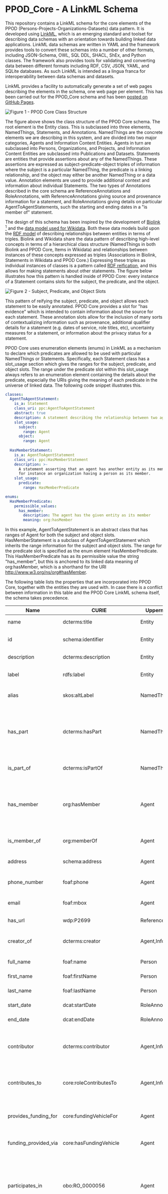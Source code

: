 # PPOD_Core - A LinkML Schema

This repository contains a LinkML schema for the core elements of the PPOD (Persons-Projects-Organizations-Datasets) data pattern. It is developed using [LinkML](https://linkml.io/), which is an emerging standard and toolset for describing data schemas with an orientation towards building linked data applications. LinkML data schemas are written in YAML and the framework provides tools to convert these schemas into a number of other formats, including JSON-Schema, OWL, SQL DDL, SHACL, ShEx, and Python classes.  The framework also provides tools for validating and converting data between different formats including RDF, CSV, JSON, YAML, and SQLite databases.  As such LinkML is intended as a lingua franca for interoperability between data schemas and datasets.

LinkML provides a facility to automatically generate a set of web pages describing the elements in the schema, one web page per element. This has been carried out for the PPOD_Core schema and has been [posted on GitHub Pages](https://ppodschema.github.io/PPOD_Core/).

![Figure 1 - PPOD Core Class Structure](./PPODCore2.2.png)

The figure above shows the class structure of the PPOD Core schema. The root element is the Entity class. This is subclassed into three elements, NamedThings, Statements, and Annotations. NamedThings are the concrete elements we are describing in this system, and are divided into two major categories, Agents and Information Content Entities. Agents in turn are subclassed into Persons, Organizations, and Projects, and Information Content Entities are subclassed into Publications and Datasets. Statements are entities that provide assertions about any of the NamedThings. These assertions are expressed as subject-predicate-object triples of information where the subject is a particular NamedThing, the predicate is a linking relationship, and the object may either be another NamedThing or a data value. Annotation elements are used to provide additional context and information about individual Statements. The two types of Annotations described in the core schema are ReferenceAnnotations and RoleAnnotations, with ReferenceAnnotations giving source and provenance information for a statement, and RoleAnnotations giving details on particular AgentToAgentStatements, such the starting and ending dates in a "is member of" statement.

The design of this schema has been inspired by the development of [Biolink](https://ascpt.onlinelibrary.wiley.com/doi/full/10.1111/cts.13302) [^1] and the [data model used for Wikidata](https://www.mediawiki.org/wiki/Wikibase/DataModel/Primer). Both these data models build upon the [RDF model](https://www.w3.org/RDF/) of describing relationships between entities in terms of triples. Biolink and Wikidata share the data pattern of describing high-level concepts in terms of a hierarchical class structure (NamedThings in both Biolink and PPOD Core, Items in Wikidata) and relationships between instances of these concepts expressed as triples (Associations in Biolink, Statements in Wikidata and PPOD Core.) Expressing these triples as individual instances of classes is a pattern called [RDF reification](https://www.w3.org/TR/rdf11-mt/#reification), and this allows for making statements about other statements. The figure below illustrates how this pattern is handled inside of PPOD Core: every instance of a Statement contains slots for the subject, the predicate, and the object.

![Figure 2 - Subject, Predicate, and Object Slots](./statementslots.png)

This pattern of reifying the subject, predicate, and object allows each statement to be easily annotated. PPOD Core provides a slot for "has evidence" which is intended to contain information about the source for each statement. These annotation slots allow for the inclusion of many sorts of contextualizing information such as provenance, additional qualifier details for a statement (e.g. dates of service, role titles, etc), uncertainty measures for a statement, or information about the privacy status for a statement.

PPOD Core uses enumeration elements (enums) in LinkML as a mechanism to declare which predicates are allowed to be used with particular NamedThings or Statements. Specifically,
each Statement class has a slot_usage section which gives the ranges for the subject, predicate, and object slots. The range under the predicate slot within this slot_usage always refers to an enumeration element containing the details about the predicate, especially the URIs giving the meaning of each predicate in the universe of 
linked data. The following code snippet illustrates this.

```yaml
classes:
  AgentToAgentStatement:
    is_a: Statement
    class_uri: ppc:AgentToAgentStatement
    abstract: true
    description: A statement describing the relationship between two agents.
    slot_usage:
      subject:
        range: Agent
      object: 
        range: Agent
        
  HasMemberStatement:
    is_a: AgentToAgentStatement
    class_uri: ppc:HasMemberStatement
    description: >-
      A statement asserting that an agent has another entity as its member,
      for instance an organization having a person as its member.
    slot_usage:
      predicate:
        range: HasMemberPredicate

enums:
  HasMemberPredicate:
    permissible_values:
      has_member:
        description: The agent has the given entity as its member
        meaning: org:hasMember
```

In this example, AgentToAgentStatement is an abstract class that has ranges of Agent for both the subject and object slots. HasMemberStatement is a subclass of AgentToAgentStatement which inherits the range information for the subject and object slots. The range for the predicate slot is specified as the enum element HasMemberPredicate. This HasMemberPredicate has as its permissible value the string "has_member", but this is anchored to its linked data meaning of org:hasMember, which is a shorthand for the URI http://www.w3.org/ns/org#hasMember. 

The following table lists the properties that are incorporated into PPOD Core, together with the entities they are used with. In case there is a conflict between information in this table and the PPOD Core LinkML schema itself, the schema takes precedence.

|Name   |CURIE                                       |Uppermost relevant entity     |Description                                                                                                                                                                                                                                                      |
|-------|--------------------------------------------|------------------------------|-----------------------------------------------------------------------------------------------------------------------------------------------------------------------------------------------------------------------------------------------------------------|
|name   |dcterms:title                               |Entity                        |name of the entity                                                                                                                                                                                                                                               |
|id     |schema:identifier                           |Entity                        |Canonical identifier for the entity                                                                                                                                                                                                                              |
|description|dcterms:description                         |Entity                        |an account of the resource                                                                                                                                                                                                                                       |
|label  |rdfs:label                                  |Entity                        |a captioning label for the entity                                                                                                                                                                                                                                |
|alias  |skos:altLabel                               |NamedThing                    |Alternative name for the entity                                                                                                                                                                                                                                  |
|has_part|dcterms:hasPart                             |NamedThing                    |A related resource that is included either physically or logically in the described resource.                                                                                                                                                                    |
|is_part_of|dcterms:isPartOf                            |NamedThing                    |entity is part of the related entity                                                                                                                                                                                                                             |
|has_member|org:hasMember                               |Agent                         |Indicates an agent (person or other organization) who is a member of the subject Organization.                                                                                                                                                                   |
|is_member_of|org:memberOf                                |Agent                         |is a member of the related entity                                                                                                                                                                                                                                |
|address|schema:address                              |Agent                         |physical address of the item                                                                                                                                                                                                                                     |
|phone_number|foaf:phone                                  |Agent                         |telephone number of the individual                                                                                                                                                                                                                               |
|email  |foaf:mbox                                   |Agent                         |email address of the individual                                                                                                                                                                                                                                  |
|has_url|wdp:P2699                                   |ReferenceAnnotation           |URL of the entity                                                                                                                                                                                                                                                |
|creator_of|dcterms:creator                             |Agent,InformationContentEntity|An entity responsible for making the resource.                                                                                                                                                                                                                   |
|full_name|foaf:name                                   |Person                        |full name of the individual                                                                                                                                                                                                                                      |
|first_name|foaf:firstName                              |Person                        |first name of the individual                                                                                                                                                                                                                                     |
|last_name|foaf:lastName                               |Person                        |last name of the individual                                                                                                                                                                                                                                      |
|start_date|dcat:startDate                              |RoleAnnotation                |the start of the period                                                                                                                                                                                                                                          |
|end_date|dcat:endDate                                |RoleAnnotation                |the end of the period                                                                                                                                                                                                                                            |
|contributor|dcterms:contributor                         |Agent,InformationContentEntity|An entity responsible for making contributions to the resource.                                                                                                                                                                                                  |
|contributes_to|core:roleContributesTo                      |Agent,InformationContentEntity|A resource that an entity makes contributions to                                                                                                                                                                                                                 |
|provides_funding_for|core:fundingVehicleFor                      |Agent                         |Provides funding for the given entity or activity                                                                                                                                                                                                                |
|funding_provided_via|core:hasFundingVehicle                      |Agent                         |Funds this particular resource                                                                                                                                                                                                                                   |
|participates_in|obo:RO_0000056                              |Agent                         |a relation between a continuant and a process, in which the continuant is somehow involved in the process                                                                                                                                                        |
|has_participant|obo:RO_0000057                              |Agent                         |a relation between a process and a continuant, in which the continuant is somehow involved in the process                                                                                                                                                        |
|has_evidence|obo:RO_0002558                              |ReferenceAnnotation           |x has evidence y iff , x is an information content entity, material entity or process, and y supports either the existence of x, or the truth value of x.                                                                                                        |
|is_evidence_for|obo:RO_0002472                              |ReferenceAnnotation           |A relationship between a piece of evidence a and some entity b, where b is an information content entity, material entity or process, and the a supports either the existence of b, or the truth value of b.                                                     |
|source |dcterms:source                              |ReferenceAnnotation           |A related resource from which the described resource is derived.                                                                                                                                                                                                 |
|source_date |dcterms:date                                |ReferenceAnnotation           |A point or period of time associated with an event in the lifecycle of the resource.                                                                                                                                                                             |
|cites_work|wdp:P2860                                   |ReferenceAnnotation           |citation from one creative or scholarly work to another                                                                                                                                                                                                          |
|date_retrieved|wdp:P813                                    |ReferenceAnnotation           |date or point in time that information was retrieved from a database or website (for use in online sources)                                                                                                                                                      |
|stated_in|wdp:P248                                    |ReferenceAnnotation           |refers to the information document or database in which a claim is made                                                                                                                                                                                          |
|publication_date|wdp:P577                                    |ReferenceAnnotation           |date or point in time when a work was first published or released                                                                                                                                                                                                |
|employs|frapo:employs                               |Agent                         |An object property relating an employing agent to an employed agent, for example a person or an organization, who is typically employed to undertaking specified work in exchange for payment.                                                                   |
|employed_by|frapo:isEmployedBy                          |Agent                         |An object property relating an employed agent, typically a person or an organization, to an employing agent.                                                                                                                                                     |
|role_name|schema:roleName                             |RoleAnnotation                |A role played, performed or filled by a person or organization. For example, the team of creators for a comic book might fill the roles named 'inker', 'penciller', and 'letterer'; or an athlete in a SportsTeam might play in the position named 'Quarterback'.|
|publisher|dcterms:publisher                           |ReferenceAnnotation           |The entity responsible for making the item available, for instance an organization hosting a dataset.                                                                                                                                                            |
|landing_page|dcat:landingPage                            |InformationContentEntity      |A Web page that can be navigated to in a Web browser to gain access to the catalog, a dataset, its distributions and/or additional information.                                                                                                                  |
|contact_point|dcat:contactPoint                           |InformationContentEntity      |Relevant contact information for the cataloged resource.                                                                                                                                                                                                         |
|keyword|dcat:keyword                                |InformationContentEntity      |A keyword or tag describing the resource.                                                                                                                                                                                                                        |
|type   |dcterms:type                                |Entity                        |The nature or genre of the resource, for instance the data type.                                                                                                                                                                                                 |
|access_rights|dcterms:accessRights                        |Dataset                       |Information about who can access the resource or an indication of its security status.                                                                                                                                                                           |
|geographic_extent|dcterms:spatial                             |Dataset                       |The geographical area covered by the dataset.                                                                                                                                                                                                                    |
|spatial_resolution|dcat:spatialResolutionInMeters              |Dataset                       |Minimum spatial separation resolvable in a dataset, measured in meters.                                                                                                                                                                                          |
|temporal_coverage|dcterms:temporal                            |Dataset                       |The temporal period that the dataset covers.                                                                                                                                                                                                                     |
|temporal_resolution|dcat:temporalResolution                     |Dataset                       |Minimum time period resolvable in the dataset.                                                                                                                                                                                                                   |

The prefixes used in the CURIEs in the above table are listed below:

|Prefix |URI                                         |
|-------|--------------------------------------------|
|dcat   |http://www.w3.org/ns/dcat#                  |
|dcterms|http://purl.org/dc/terms/                   |
|schema |http://schema.org/                          |
|frapo  |http://purl.org/cerif/frapo/                |
|rdf    |http://www.w3.org/1999/02/22-rdf-syntax-ns# |
|rdfs   |http://www.w3.org/2000/01/rdf-schema#       |
|skos   |http://www.w3.org/2004/02/skos/core#        |
|org    |http://www.w3.org/ns/org#                   |
|foaf   |http://xmlns.com/foaf/0.1/                  |
|wdp    |https://www.wikidata.org/wiki/Property:     |
|core   |http://vivoweb.org/ontology/core#           |
|obo    |http://purl.obolibrary.org/obo/             |



[^1]: Unni, Deepak R., Sierra AT Moxon, Michael Bada, Matthew Brush, Richard Bruskiewich, J. Harry Caufield, Paul A. Clemons et al. "Biolink Model: A universal schema for knowledge graphs in clinical, biomedical, and translational science." Clinical and translational science 15, no. 8 (2022): 1848-1855.



In the near future, work will commence on creating individual PPOD application schemas that inherit classes and slots from PPOD_Core. This will include providing standardized identifiers for newly created data schema elements and instance data using the URL resolution service [w3id.org](https://w3id.org/).

Work on the PPOD_Core LinkML schema has been funded under the [NSF ICICLE AI Institute](https://icicle.osu.edu/), grant number OAC-2112606.
